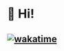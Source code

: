 # 👋 Hi!

## [![wakatime](https://wakatime.com/badge/user/7c21ee74-023f-484a-9f11-8b44748f5a18.svg?style=for-the-badge)](https://wakatime.com/@7c21ee74-023f-484a-9f11-8b44748f5a18)
